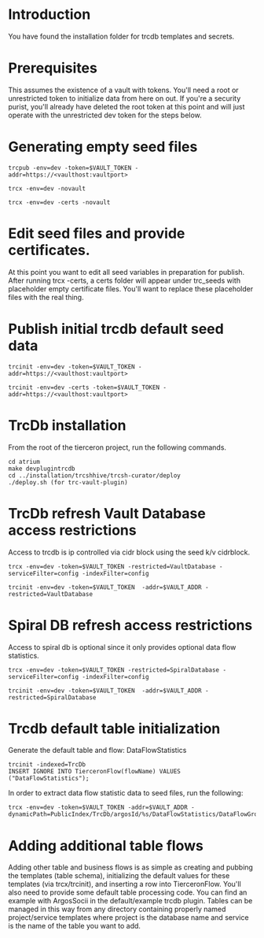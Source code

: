 # Introduction 
You have found the installation folder for trcdb templates and secrets.

# Prerequisites
This assumes the existence of a vault with tokens.  You'll need a root or unrestricted token to initialize data from here on out.  If you're a security purist, you'll already have deleted the root token at this point and will just operate with the unrestricted dev token for the steps below.

# Generating empty seed files
```
trcpub -env=dev -token=$VAULT_TOKEN -addr=https://<vaulthost:vaultport>
```

```
trcx -env=dev -novault
```

```
trcx -env=dev -certs -novault
```

# Edit seed files and provide certificates.
At this point you want to edit all seed variables in preparation for publish.
After running trcx -certs, a certs folder will appear under trc_seeds with placeholder empty certificate files.
You'll want to replace these placeholder files with the real thing.

# Publish initial trcdb default seed data
```
trcinit -env=dev -token=$VAULT_TOKEN -addr=https://<vaulthost:vaultport>
```

```
trcinit -env=dev -certs -token=$VAULT_TOKEN -addr=https://<vaulthost:vaultport>
```

# TrcDb installation
From the root of the tierceron project, run the following commands.

```
cd atrium
make devplugintrcdb
cd ../installation/trcshhive/trcsh-curator/deploy
./deploy.sh (for trc-vault-plugin)
```

# TrcDb refresh Vault Database access restrictions
Access to trcdb is ip controlled via cidr block using the seed k/v cidrblock.

```
trcx -env=dev -token=$VAULT_TOKEN -restricted=VaultDatabase -serviceFilter=config -indexFilter=config
```

```
trcinit -env=dev -token=$VAULT_TOKEN  -addr=$VAULT_ADDR -restricted=VaultDatabase

```

# Spiral DB refresh access restrictions
Access to spiral db is optional since it only provides optional data flow statistics.
```
trcx -env=dev -token=$VAULT_TOKEN -restricted=SpiralDatabase -serviceFilter=config -indexFilter=config
```

```
trcinit -env=dev -token=$VAULT_TOKEN  -addr=$VAULT_ADDR -restricted=SpiralDatabase
```

# Trcdb default table initialization
Generate the default table and flow: DataFlowStatistics

```
trcinit -indexed=TrcDb
INSERT IGNORE INTO TierceronFlow(flowName) VALUES ("DataFlowStatistics");
```

In order to extract data flow statistic data to seed files, run the following:
```
trcx -env=dev -token=$VAULT_TOKEN -addr=$VAULT_ADDR -dynamicPath=PublicIndex/TrcDb/argosId/%s/DataFlowStatistics/DataFlowGroup/%s/dataFlowName/%s/%s
```

# Adding additional table flows
Adding other table and business flows is as simple as creating and
pubbing the templates (table schema), initializing the default values for these templates (via trcx/trcinit), and inserting a row into TierceronFlow.  You'll also need to provide some default table processing code.  You can find an example with ArgosSocii in the default/example trcdb plugin.  Tables can be managed in this way from any directory containing properly named project/service templates where project is the database name and service is the name of the table you want to add.
